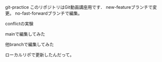 git-practice
このリポジトリはGit動画講座用です．
new-featureブランチで変更。
no-fast-forwardブランチで編集。

conflictの実験

mainで編集してみた

他branchで編集してみた

ローカルリポで更新したんだって。
